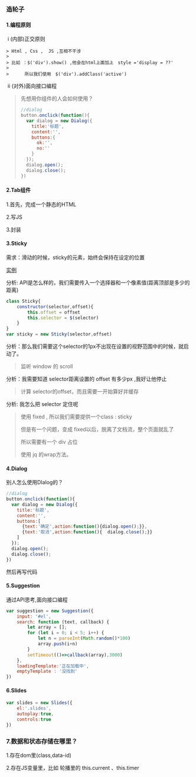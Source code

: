 ### 造轮子

#### 1.编程原则

​	i  (内部)正交原则

	> Html , Css ,  JS ,互相不干涉
	>
	> 比如 ：$('div').show() ,他会在html上面加上　style ='display = ??' 
	>
	> ​		所以我们使用　$('div').addClass('active')

​	ii  (对外)面向接口编程　

> 先想用你组件的人会如何使用？
>
> ```javascript
> //dialog
> button.onclick(function(){
>   var dialog = new Dialog({
>     title:'标题',
>     content:'',
>     buttons:{
>       ok:'',
>       no:''
>     }
>   });
>   dialog.open();
>   dialog.close();
> })
> ```
>
> 

#### 2.Tab组件

1.首先，完成一个静态的HTML

2.写JS

3.封装

#### 3.Sticky

需求：滑动的时候，sticky的元素，始终会保持在设定的位置

[实例](http://stickyjs.com/)

分析: API是怎么样的，我们需要传入一个选择器和一个像素值(距离顶部是多少的距离)

```javascript
class Sticky{
    constructor(selector,offset){
        this.offset = offset
        this.selector = $(selector)
    }
}
var sticky = new Sticky(selector,offset)
```

分析：那么我们需要这个selector的1px不出现在设置的视野范围中的时候，就启动了。

> 监听 window 的 scroll

分析：我需要知道 selector距离设置的 offset 有多少px ,我好让他停止

> 计算 selector的offset，而且需要一开始算好并缓存

分析: 我怎么把 selector 定住呢

> 使用 fixed , 所以我们需要提供一个class : sticky
>
> 但是有一个问题，变成 fixed以后，脱离了文档流，整个页面就乱了
>
> 所以需要有一个 div 占位 
>
> 使用 jq 的wrap方法。

#### 4.Dialog

别人怎么使用DIalog的？

```javascript
//dialog
button.onclick(function(){
  var dialog = new Dialog({
    title:'标题',
    content:'',
    buttons:[
	  {text:'确定',action:function(){dialog.open();}},
      {text:'取消',action:function(){  dialog.close();}}
    ]
  });
  dialog.open();
  dialog.close();
})
```

然后再写代码

#### 5.Suggestion

通过API思考,面向接口编程

```javascript
var suggestion = new Suggestion({
    input: '#el',
    search: function (text, callback) {
        let array = [];
        for (let i = 0; i < 5; i++) {
            let n = parseInt(Math.random()*100)
            array.push(i+n)
        }
        setTimeout(()=>callback(array),3000)
    },
    loadingTemplate:'正在加载中',
    emptyTemplate : '没找到'
})
```

#### 6.Slides

```javascript
var slides = new Slides({
    el:'.slides',
    autoplay:true,
    controls:true
})
```

### 7.数据和状态存储在哪里？

1.存在dom里(class,data-id)

2.存在JS变量里，比如 轮播里的 this.current 、this.timer